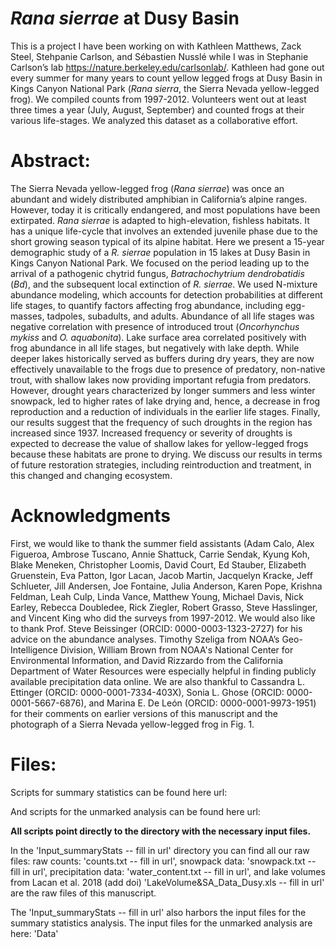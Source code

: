 # _Rana sierrae_ at Dusy Basin

This is a project I have been working on with Kathleen Matthews, Zack Steel, Stehpanie Carlson, and Sébastien Nusslé while I was in Stephanie Carlson’s lab https://nature.berkeley.edu/carlsonlab/.  Kathleen had gone out every summer for many years to count yellow legged frogs at Dusy Basin in Kings Canyon National Park (*Rana sierra*, the Sierra Nevada yellow-legged frog). We compiled counts from 1997-2012. Volunteers went out at least three times a year (July, August, September) and counted frogs at their various life-stages. We analyzed this dataset as a collaborative effort. 


# Abstract:

The Sierra Nevada yellow-legged frog (*Rana sierrae*) was once an abundant and widely distributed amphibian in California’s alpine ranges. However, today it is critically endangered, and most populations have been extirpated. *Rana sierrae* is adapted to high-elevation, fishless habitats. It has a unique life-cycle that involves an extended juvenile phase due to the short growing season typical of its alpine habitat. Here we present a 15-year demographic study of a *R. sierrae* population in 15 lakes at Dusy Basin in Kings Canyon National Park. We focused on the period leading up to the arrival of a pathogenic chytrid fungus, *Batrachochytrium dendrobatidis* (*Bd*), and the subsequent local extinction of *R. sierrae*. We used N-mixture abundance modeling, which accounts for detection probabilities at different life stages, to quantify factors affecting frog abundance, including egg-masses, tadpoles, subadults, and adults. Abundance of all life stages was negative correlation with presence of introduced trout (*Oncorhynchus mykiss* and *O. aquabonita*). Lake surface area correlated positively with frog abundance in all life stages, but negatively with lake depth. While deeper lakes historically served as buffers during dry years, they are now effectively unavailable to the frogs due to presence of predatory, non-native trout, with shallow lakes now providing important refugia from predators. However, drought years characterized by longer summers and less winter snowpack, led to higher rates of lake drying and, hence, a decrease in frog reproduction and a reduction of individuals in the earlier life stages. Finally, our results suggest that the frequency of such droughts in the region has increased since 1937. Increased frequency or severity of droughts is expected to decrease the value of shallow lakes for yellow-legged frogs because these habitats are prone to drying. We discuss our results in terms of future restoration strategies, including reintroduction and treatment, in this changed and changing ecosystem.

# Acknowledgments

First, we would like to thank the summer field assistants (Adam Calo, Alex Figueroa, Ambrose Tuscano, Annie Shattuck, Carrie Sendak, Kyung Koh, Blake Meneken, Christopher Loomis, David Court, Ed Stauber, Elizabeth Gruenstein, Eva Patton, Igor Lacan, Jacob Martin, Jacquelyn Kracke, Jeff Schlueter, Jill Andersen, Joe Fontaine, Julia Anderson, Karen Pope, Krishna Feldman, Leah Culp, Linda Vance, Matthew Young, Michael Davis, Nick Earley, Rebecca Doubledee, Rick Ziegler, Robert Grasso, Steve Hasslinger, and Vincent King who did the surveys from 1997-2012. We would also like to thank Prof. Steve Beissinger (ORCID: 0000-0003-1323-2727) for his advice on the abundance analyses. Timothy Szeliga from NOAA’s Geo-Intelligence Division, William Brown from NOAA's National Center for Environmental Information, and David Rizzardo from the California Department of Water Resources were especially helpful in finding publicly available precipitation data online. We are also thankful to Cassandra L. Ettinger (ORCID: 0000-0001-7334-403X), Sonia L. Ghose (ORCID: 0000-0001-5667-6876), and Marina E. De León (ORCID: 0000-0001-9973-1951) for their comments on earlier versions of this manuscript and the photograph of a Sierra Nevada yellow-legged frog in Fig. 1. 

# Files:

Scripts for summary statistics can be found here url: 

And scripts for the unmarked analysis can be found here url:

**All scripts point directly to the directory with the necessary input files.**

In the 'Input_summaryStats -- fill in url' directory you can find all our raw files:
raw counts: 'counts.txt  -- fill in url', snowpack data: 'snowpack.txt -- fill in url', precipitation data: 'water_content.txt -- fill in url', and lake volumes from Lacan et al. 2018 (add doi) 'LakeVolume&SA_Data_Dusy.xls  -- fill in url' are the raw files of this manuscript.

The 'Input_summaryStats -- fill in url' also harbors the input files for the summary statistics analysis.
The input files for the unmarked analysis are here: 'Data'